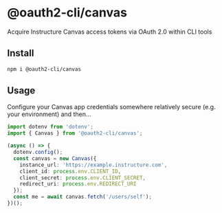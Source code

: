 # @oauth2-cli/canvas

Acquire Instructure Canvas access tokens via OAuth 2.0 within CLI tools

## Install

```sh
npm i @oauth2-cli/canvas
```

## Usage

Configure your Canvas app credentials somewhere relatively secure (e.g. your environment) and then...

```ts
import dotenv from 'dotenv';
import { Canvas } from '@oauth2-cli/canvas';

(async () => {
  dotenv.config();
  const canvas = new Canvas({
    instance_url: 'https://example.instructure.com',
    client_id: process.env.CLIENT_ID,
    client_secret: process.env.CLIENT_SECRET,
    redirect_uri: process.env.REDIRECT_URI
  });
  const me = await canvas.fetch('/users/self');
})();
```

